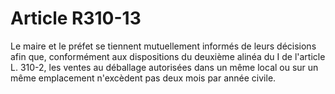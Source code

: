 # Article R310-13

Le maire et le préfet se tiennent mutuellement informés de leurs décisions afin que, conformément aux dispositions du deuxième alinéa du I de l'article L. 310-2, les ventes au déballage autorisées dans un même local ou sur un même emplacement n'excèdent pas deux mois par année civile.
